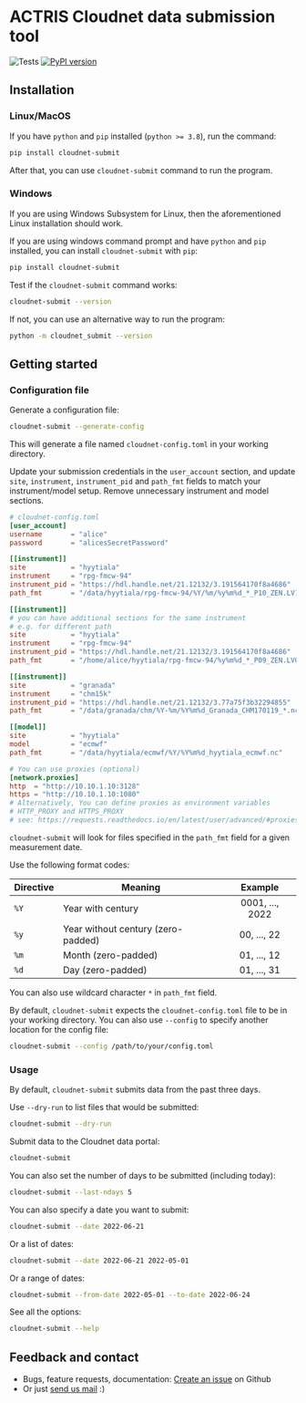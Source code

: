 # ACTRIS Cloudnet data submission tool
![Tests](https://github.com/actris-cloudnet/cloudnet-submit/actions/workflows/tests.yml/badge.svg)
[![PyPI version](https://badge.fury.io/py/cloudnet-submit.svg)](https://badge.fury.io/py/cloudnet-submit)

## Installation

### Linux/MacOS
If you have `python` and `pip` installed (`python >= 3.8`),
run the command:
```sh
pip install cloudnet-submit
```

After that, you can use `cloudnet-submit` command to run the program.

### Windows
If you are using Windows Subsystem for Linux,
then the aforementioned Linux installation should work.

If you are using windows command prompt
and have `python` and `pip` installed,
you can install `cloudnet-submit` with `pip`:

```sh
pip install cloudnet-submit
```

Test if the `cloudnet-submit` command works:
```sh
cloudnet-submit --version
```

If not, you can use an alternative way to run the program:
```sh
python -m cloudnet_submit --version
```

## Getting started

### Configuration file

Generate a configuration file:
```sh
cloudnet-submit --generate-config
```

This will generate a file named `cloudnet-config.toml` in your working directory.

Update your submission credentials in the `user_account` section,
and update `site`, `instrument`, `instrument_pid` and `path_fmt` fields
to match your instrument/model setup. Remove unnecessary instrument and model sections.

```toml
# cloudnet-config.toml
[user_account]
username       = "alice"
password       = "alicesSecretPassword"

[[instrument]]
site           = "hyytiala"
instrument     = "rpg-fmcw-94"
instrument_pid = "https://hdl.handle.net/21.12132/3.191564170f8a4686"
path_fmt       = "/data/hyytiala/rpg-fmcw-94/%Y/%m/%y%m%d_*_P10_ZEN.LV1"

[[instrument]]
# you can have additional sections for the same instrument
# e.g. for different path
site           = "hyytiala"
instrument     = "rpg-fmcw-94"
instrument_pid = "https://hdl.handle.net/21.12132/3.191564170f8a4686"
path_fmt       = "/home/alice/hyytiala/rpg-fmcw-94/%y%m%d_*_P09_ZEN.LV0"

[[instrument]]
site           = "granada"
instrument     = "chm15k"
instrument_pid = "https://hdl.handle.net/21.12132/3.77a75f3b32294855"
path_fmt       = "/data/granada/chm/%Y-%m/%Y%m%d_Granada_CHM170119_*.nc"

[[model]]
site           = "hyytiala"
model          = "ecmwf"
path_fmt       = "/data/hyytiala/ecmwf/%Y/%Y%m%d_hyytiala_ecmwf.nc"

# You can use proxies (optional)
[network.proxies]
http  = "http://10.10.1.10:3128"
https = "http://10.10.1.10:1080"
# Alternatively, You can define proxies as environment variables
# HTTP_PROXY and HTTPS_PROXY
# see: https://requests.readthedocs.io/en/latest/user/advanced/#proxies
```

`cloudnet-submit` will look for files specified in the `path_fmt` field
for a given measurement date.

Use the following format codes:

| Directive | Meaning                            |     Example     |
|-----------|------------------------------------|:---------------:|
| `%Y`      | Year with century                  | 0001, ..., 2022 |
| `%y`      | Year without century (zero-padded) |   00, ..., 22   |
| `%m`      | Month (zero-padded)                |   01, ..., 12   |
| `%d`      | Day (zero-padded)                  |   01, ..., 31   |

You can also use wildcard character `*` in `path_fmt` field.

By default, `cloudnet-submit` expects the `cloudnet-config.toml` file to be
in your working directory.
You can also use `--config` to specify another location for the config file:
```sh
cloudnet-submit --config /path/to/your/config.toml
```

### Usage

By default, `cloudnet-submit` submits data from the past three days.

Use `--dry-run` to list files that would be submitted:
```sh
cloudnet-submit --dry-run
```

Submit data to the Cloudnet data portal:
```sh
cloudnet-submit
```

You can also set the number of days to be submitted (including today):
```sh
cloudnet-submit --last-ndays 5
```

You can also specify a date you want to submit:
```sh
cloudnet-submit --date 2022-06-21
```

Or a list of dates:
```sh
cloudnet-submit --date 2022-06-21 2022-05-01
```

Or a range of dates:

```sh
cloudnet-submit --from-date 2022-05-01 --to-date 2022-06-24
```

See all the options:
```sh
cloudnet-submit --help
```

## Feedback and contact
- Bugs, feature requests, documentation: [Create an issue](https://github.com/actris-cloudnet/cloudnet-submit/issues/new/choose) on Github
- Or just [send us mail](mailto:actris-cloudnet@fmi.fi) :)
